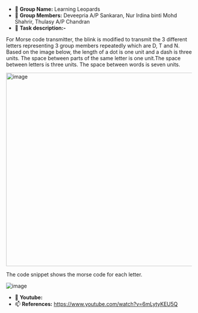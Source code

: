 - 👋 **Group Name:** Learning Leopards
- 👀 **Group Members:** Deveepria A/P Sankaran, Nur Irdina binti Mohd Shahrir, Thulasy A/P Chandran
- 🌱 **Task description:-**

For Morse code transmitter, the blink is modified to transmit the 3 different letters representing 3 group members repeatedly which are D, T and N. Based on the image below, the length of a dot is one unit and a dash is three units. The space between parts of the same letter is one unit.The space between letters is three units. The space between words is seven units.

<img width="524" alt="image" src="https://user-images.githubusercontent.com/92903308/203853221-82a5e369-101c-4c12-9ee2-499124a0d727.png">

The code snippet shows the morse code for each letter. 

![image](https://user-images.githubusercontent.com/92903308/203853060-9694aaf4-774f-4e47-b6c1-8f4bc792e7b2.png)


- 💞️ **Youtube:**
- 📫 **References:** https://www.youtube.com/watch?v=6mLytyKEU5Q
